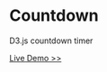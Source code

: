 # Countdown
D3.js countdown timer

<a href="https://tsogiaidze.ge/d3/countdown/" target="_blank">Live Demo >></a>
